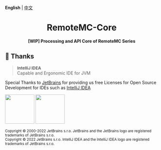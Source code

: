 **English** | [中文](README-zh.md)

<h1 style="text-align: center">RemoteMC-Core</h1>

<p style="text-align: center"> 
  <b>[WIP] Processing and API Core of RemoteMC Series </b>
</p>

## 🎊 Thanks

> <span style="font-size: 0.96em">**IntelliJ IDEA**</span><br/>Capable and Ergonomic IDE for JVM

Special Thanks to [JetBrains](https://www.jetbrains.com/?from=RemoteMC-Core) for providing us free Licenses for Open Source Development for IDEs such as [IntelliJ IDEA](https://www.jetbrains.com/idea/?from=RemoteMC-Core)

[<img src="https://img.cubik65536.top/jetbrains.png" width="96"/>](https://www.jetbrains.com/?from=RemoteMC-Core)
[<img src="https://img.cubik65536.top/icon-intellij-idea.png" width="96"/>](https://www.jetbrains.com/idea/?from=RemoteMC-Core)

<sup>Copyright © 2000-2022 JetBrains s.r.o. JetBrains and the JetBrains logo are registered trademarks of JetBrains s.r.o.</sup>
<br/>
<sup>Copyright © 2022 JetBrains s.r.o. IntelliJ IDEA and the IntelliJ IDEA logo are registered trademarks of JetBrains s.r.o.</sup>
